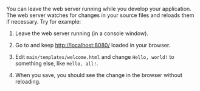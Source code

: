 You can leave the web server running while you develop your application. The web server watches for changes in your source files and reloads them if necessary. Try for example:

1. Leave the web server running (in a console window).

2. Go to and keep [http://localhost:8080/](http://localhost:8080/) loaded in your browser.

3. Edit `main/templates/welcome.html` and change `Hello, world!` to something else, like `Hello, all!`.

4. When you save, you should see the change in the browser without reloading.
